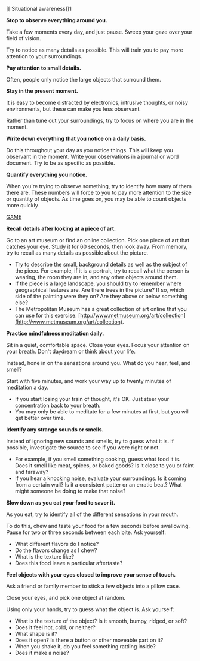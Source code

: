 
[[ Situational awareness]]1

**Stop to observe everything around you.**

Take a few moments every day, and just pause. Sweep your gaze over your field of vision.

Try to notice as many details as possible. This will train you to pay more attention to your surroundings.

**Pay attention to small details.** 

Often, people only notice the large objects that surround them.


**Stay in the present moment.** 

It is easy to become distracted by electronics, intrusive thoughts, or noisy environments, but these can make you less observant.

Rather than tune out your surroundings, try to focus on where you are in the moment.


**Write down everything that you notice on a daily basis.**

Do this throughout your day as you notice things. This will keep you observant in the moment. Write your observations in a journal or word document. Try to be as specific as possible.

**Quantify everything you notice.** 

When you're trying to observe something, try to identify how many of them there are. These numbers will force to you to pay more attention to the size or quantity of objects. 
As time goes on, you may be able to count objects more quickly

[GAME](https://rachacuca.com.br/passatempos/jogo-da-memoria/)

**Recall details after looking at a piece of art.** 

Go to an art museum or find an online collection. Pick one piece of art that catches your eye. Study it for 60 seconds, then look away. From memory, try to recall as many details as possible about the picture.

-   Try to describe the small, background details as well as the subject of the piece. For example, if it is a portrait, try to recall what the person is wearing, the room they are in, and any other objects around them.
-   If the piece is a large landscape, you should try to remember where geographical features are. Are there trees in the picture? If so, which side of the painting were they on? Are they above or below something else?
-   The Metropolitan Museum has a great collection of art online that you can use for this exercise: [http://www.metmuseum.org/art/collection](http://www.metmuseum.org/art/collection).

**Practice mindfulness meditation daily.** 

Sit in a quiet, comfortable space. Close your eyes. Focus your attention on your breath. Don't daydream or think about your life. 

Instead, hone in on the sensations around you. What do you hear, feel, and smell? 

Start with five minutes, and work your way up to twenty minutes of meditation a day.

-   If you start losing your train of thought, it's OK. Just steer your concentration back to your breath.
-   You may only be able to meditate for a few minutes at first, but you will get better over time.

**Identify any strange sounds or smells.** 

Instead of ignoring new sounds and smells, try to guess what it is. If possible, investigate the source to see if you were right or not.

-   For example, if you smell something cooking, guess what food it is. Does it smell like meat, spices, or baked goods? Is it close to you or faint and faraway?
-   If you hear a knocking noise, evaluate your surroundings. Is it coming from a certain wall? Is it a consistent patter or an erratic beat? What might someone be doing to make that noise?

**Slow down as you eat your food to savor it.**

As you eat, try to identify all of the different sensations in your mouth. 

To do this, chew and taste your food for a few seconds before swallowing. Pause for two or three seconds between each bite. Ask yourself:

-   What different flavors do I notice?
-   Do the flavors change as I chew?
-   What is the texture like?
-   Does this food leave a particular aftertaste?


**Feel objects with your eyes closed to improve your sense of touch.** 

Ask a friend or family member to stick a few objects into a pillow case.

Close your eyes, and pick one object at random.

Using only your hands, try to guess what the object is. Ask yourself:
-   What is the texture of the object? Is it smooth, bumpy, ridged, or soft?
-   Does it feel hot, cold, or neither?
-   What shape is it?
-   Does it open? Is there a button or other moveable part on it?
-   When you shake it, do you feel something rattling inside?
-   Does it make a noise?

